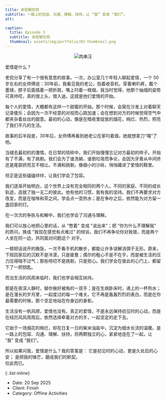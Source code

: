```yaml
---
title: 亲密解忧局
subtitle: 一路上的包容、沟通、理解、扶持，让 “我” 变成 “我们”。
alt: 

caption:
  title: Episode 3
  subtitle: 亲密解忧局
  thumbnail: assets/img/portfolio/03-thumbnail.png
---
```


<div style="text-align: center;">
  <img src="assets/img/portfolio/03-content-01.jpg" alt="肉串汪" style="max-width: 80%; height: auto;">
</div>

爱情是什么？

老侃分享了有一个很有意思的故事。一次，办公室几个年轻人聊起爱情，一个 50 岁左右的女师傅说：30年前，我看见我的老公，抱着收音机，穿着喇叭裤，戴个墨镜，脖子后面插着一把折扇，嘴上叼着一根烟，我当时觉得，他那个抽烟的姿势可真帅哎，真的很上头，很入迷。这就是他们爱情的开始。

每个人的爱情，大概都有这样一个甜蜜的开始。那个时候，会窝在沙发上对着聊天记录傻乐；会因为一次不经意的对视而心跳加速；会在想到对方的时候觉得空气中都夹杂着丝丝的甜意。最初的心动，像是在暗夜里绽放的烟花，绚烂、热烈，照亮了我们平凡的生活。

故事的后半段是，30年后，女师傅再看到她老公在家叼着烟，她就想拿刀”嘎“了他。

当褪去最初的的激情，在日常的琐碎中，我们开始慢慢忘记对方最初的样子。开始有了不满，有了挑剔。我们会为了谁洗碗、谁倒垃圾而争论，会因为牙膏从中间挤还是尾部挤而互不相让。不满和挑剔，像细小的沙砾，悄悄藏进了爱情的鞋里。

但正是这些磕磕绊绊，让我们学会了包容。

我们逐渐开始明白，这个世界上没有完全相同的两个人。不同的家庭、不同的成长轨迹，造就了独一无二的彼此。他有他的习惯，我有我的坚持。我们不再要求对方改变，而是在咖啡和茶之间，学会点一壶热水；是在争吵之后，依然能为对方留一盏回家的灯。

在一次次的争执与和解中，我们也学会了沟通与理解。

我们可以放心地把心里的话，从 "憋着" 变成 "说出来"；把 "你为什么不理解我" 的质问，换成 "我现在感觉有点难过" 的倾诉。我们不再争论你对我错，而是两个人坐在同一边，共同面对问题这个 对手。

一顿把话说开的晚饭，一次不看手机的散步，都能让许多误解消弭于无形。原来，下班回家后的沉默不是冷漠，只是疲惫；偶尔的粗心不是不在乎，而是被生活的压力压得喘不过气；那些唠叨不是挑剔，只是担心。我们学会在彼此的心门上，都留下了一把钥匙。

而当生活的风雨来临时，我们也学会相互扶持。

那是在夜深人静时，替你掖好被角的一双手；是在生病卧床时，递上的一杯热水；是在漫长的岁月里，一起度过的每一个难关。它不再是轰轰烈烈的表白，而是在你最需要的时候，那个坚定地站在你身边的身影。

生活没有一帆风顺，爱情也没有。真正的爱情，不是永远保持初见时的心动，而是在经历风风雨雨后，依然选择牵着对方的手，一起坚定的走下去。

它始于一场烟花的绚烂，却在日复一日的柴米油盐中，沉淀为细水长流的温暖。是一路上的包容、沟通、理解、扶持，将两颗独立的心，紧紧地连在了一起，让 “我” 变成 “我们”。

所以如果问我，爱情是什么？我的答案是：
它是初见时的心动，更是久处后的心安；
是把我的锋芒，磨成我们的默契。  
仅此而已。

{:.list-inline}
- Date: 20 Sep 2025
- Client: Finish
- Category: Offline Activities

